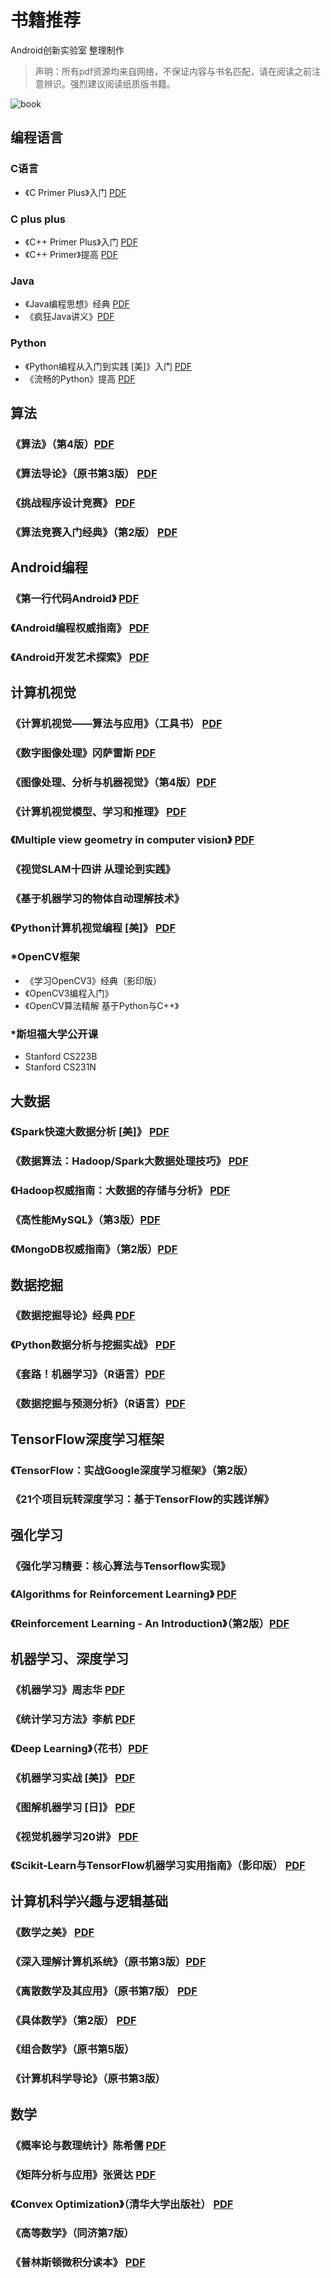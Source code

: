 # 书籍推荐
Android创新实验室 整理制作
> 声明：所有pdf资源均来自网络，不保证内容与书名匹配，请在阅读之前注意辨识。强烈建议阅读纸质版书籍。

![book](./book.jpg)

## 编程语言
### C语言
* 《C Primer Plus》入门 [PDF](https://pan.baidu.com/s/1gdDBP9T)
### C plus plus
* 《C++ Primer Plus》入门 [PDF](https://pan.baidu.com/s/1nv7J92L)
* 《C++ Primer》提高 [PDF](https://pan.baidu.com/s/1sk21Ahf)
### Java
* 《Java编程思想》经典 [PDF](http://vdisk.weibo.com/s/uvlsIKkNoLEAy)
* 《疯狂Java讲义》[PDF](https://pan.baidu.com/s/12pR78)
### Python
* 《Python编程从入门到实践 [美]》入门 [PDF](https://pan.baidu.com/s/1jIsxtPk)
* 《流畅的Python》提高 [PDF](https://pan.baidu.com/s/1i4ZtSWl)
## 算法
### 《算法》（第4版）[PDF](http://vdisk.weibo.com/s/AcSJGKVz_XiVt)
### 《算法导论》（原书第3版） [PDF](https://pan.baidu.com/s/1c0lJmPq)
### 《挑战程序设计竞赛》 [PDF](https://pan.baidu.com/s/1c2GeKik)
### 《算法竞赛入门经典》（第2版） [PDF](https://pan.baidu.com/s/1c2w0cKC)
## Android编程
### 《第一行代码Android》 [PDF](https://pan.baidu.com/s/1hrXnSji)
### 《Android编程权威指南》 [PDF](https://pan.baidu.com/s/1mgtPkko)
### 《Android开发艺术探索》 [PDF](https://pan.baidu.com/s/1o8iseiI)
## 计算机视觉
### 《计算机视觉——算法与应用》（工具书） [PDF](http://vdisk.weibo.com/s/AcSJGKVz_Xj0s)
### 《数字图像处理》冈萨雷斯 [PDF](https://pan.baidu.com/s/1o6T1KEI)
### 《图像处理、分析与机器视觉》（第4版）[PDF](https://pan.baidu.com/s/10eGz6)
### 《计算机视觉模型、学习和推理》 [PDF](http://book.ucdrs.superlib.net/views/specific/2929/bookDetail.jsp?dxNumber=000016661170&d=603652CF34D1D8C13E5F7BCACCA4CFDB)
### 《Multiple view geometry in computer vision》 [PDF](http://vdisk.weibo.com/s/daQjrTsJChAzC)
### 《视觉SLAM十四讲 从理论到实践》
### 《基于机器学习的物体自动理解技术》
### 《Python计算机视觉编程 [美]》 [PDF](https://pan.baidu.com/s/1slUtBC5)
### *OpenCV框架
* 《学习OpenCV3》经典（影印版）
* 《OpenCV3编程入门》
* 《OpenCV算法精解 基于Python与C++》
### *斯坦福大学公开课
* Stanford CS223B
* Stanford CS231N
## 大数据
### 《Spark快速大数据分析 [美]》 [PDF](https://pan.baidu.com/s/1i4ReEgP)
### 《数据算法：Hadoop/Spark大数据处理技巧》 [PDF](http://book.ucdrs.superlib.net/views/specific/2929/bookDetail.jsp?dxNumber=000016213214&d=727B0D16DC1C0DE09BEC935AD4DD551F)
### 《Hadoop权威指南：大数据的存储与分析》 [PDF](http://book.ucdrs.superlib.net/views/specific/2929/bookDetail.jsp?dxNumber=000016651684&d=8DF3F5F0A7B975F0F7AC6B3CBEB3026F)
### 《高性能MySQL》（第3版）[PDF](https://pan.baidu.com/s/1o6jt2WE)
### 《MongoDB权威指南》（第2版）[PDF](http://vdisk.weibo.com/s/muZ-4)
## 数据挖掘
### 《数据挖掘导论》经典 [PDF](http://home.ustc.edu.cn/~jw1992/book/introduction_to_DM.pdf)
### 《Python数据分析与挖掘实战》 [PDF](http://vdisk.weibo.com/s/b643JsWsSRlWe)
### 《套路！机器学习》（R语言）[PDF](https://scientistcafe.com/book/)
### 《数据挖掘与预测分析》（R语言）[PDF](http://book.ucdrs.superlib.net/views/specific/2929/bookDetail.jsp?dxNumber=000016524217&d=8CE4E3CD71147B5314575AA8A9AB319C)
## TensorFlow深度学习框架
### 《TensorFlow：实战Google深度学习框架》（第2版）
### 《21个项目玩转深度学习：基于TensorFlow的实践详解》
## 强化学习
### 《强化学习精要：核心算法与Tensorflow实现》
### 《Algorithms for Reinforcement Learning》 [PDF](http://vdisk.weibo.com/s/z0ugys1Iva5bM)
### 《Reinforcement Learning - An Introduction》（第2版）[PDF](https://pan.baidu.com/s/134Pnt96xuzCKDtjeGH0vrQ)
## 机器学习、深度学习
### 《机器学习》周志华 [PDF](https://pan.baidu.com/s/1KefCMHg8yfRWf4HkxZJvZw)
### 《统计学习方法》李航 [PDF](http://vdisk.weibo.com/s/sLX7IJK7Id7D)
### 《Deep Learning》（花书）[PDF](https://pan.baidu.com/s/1jIkLkIM)
### 《机器学习实战 [美]》 [PDF](https://pan.baidu.com/s/12mqFo)
### 《图解机器学习 [日]》 [PDF](https://pan.baidu.com/s/1kUCWXYB)
### 《视觉机器学习20讲》 [PDF](http://book.ucdrs.superlib.net/views/specific/2929/bookDetail.jsp?dxNumber=000015449959&d=2CE333758A3E452AD1455DFF31C7F259)
### 《Scikit-Learn与TensorFlow机器学习实用指南》（影印版） [PDF](https://github.com/apachecn/hands_on_Ml_with_Sklearn_and_TF)
## 计算机科学兴趣与逻辑基础
### 《数学之美》 [PDF](https://pan.baidu.com/s/1nuElD0X)
### 《深入理解计算机系统》（原书第3版）[PDF](https://pan.baidu.com/s/1P13tEd5105NwpIDnhQeSqg)
### 《离散数学及其应用》（原书第7版） [PDF](http://edu.15kankan.com/info/nNh568472)
### 《具体数学》（第2版） [PDF](https://pan.baidu.com/s/1i4S6Qpf)
### 《组合数学》（原书第5版）
### 《计算机科学导论》（原书第3版）
## 数学
### 《概率论与数理统计》陈希儒 [PDF](https://pan.baidu.com/s/1eQpMh5C)
### 《矩阵分析与应用》张贤达 [PDF](http://vdisk.weibo.com/s/FlmEhSJru6BA-)
### 《Convex Optimization》（清华大学出版社） [PDF](http://www.weiyoou.com/share/19165079.html)
### 《高等数学》（同济第7版）
### 《普林斯顿微积分读本》 [PDF](普林斯顿微积分读本)
